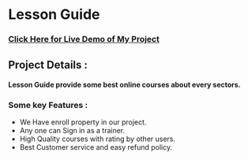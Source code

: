 # Lesson Guide

### [Click Here for Live Demo of My Project](https://lesson-guide-a9.netlify.app/)

## Project Details :
#### Lesson Guide provide some best online courses about every sectors.

### Some key Features :
- We Have enroll property in our project.
- Any one can Sign in as a trainer.
- High Quality courses with rating by other users.
- Best Customer service and easy refund policy. 